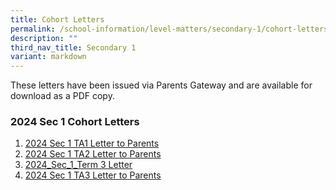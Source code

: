 ```yaml
---
title: Cohort Letters
permalink: /school-information/level-matters/secondary-1/cohort-letters/
description: ""
third_nav_title: Secondary 1
variant: markdown
---
```

These letters have been issued via Parents Gateway and are available for download as a PDF copy. 

### 2024 Sec 1 Cohort Letters

1. [2024 Sec 1 TA1 Letter to Parents](/files/Level%20Matters/S1/2024_Letter_to_parents_TA1_Sec_1.pdf)
2. [2024 Sec 1 TA2 Letter to Parents](/files/Level%20Matters/S1/2024_Sec_1_Letter_to_parents_TA2.pdf)
3. [2024_Sec_1_Term 3 Letter](/files/Level%20Matters/S1/2024_Term_3_Letter__Sec_1.pdf)
4. [2024 Sec 1 TA3 Letter to Parents](/files/Level%20Matters/S1/2024__Letter_to_parents_TA3_Sec_1.pdf)